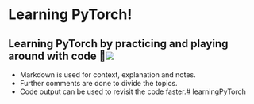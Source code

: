 # Learning PyTorch! 

## Learning PyTorch by practicing and playing around with code 🌹![](https://images.ctfassets.net/aq13lwl6616q/7M8HdDnKXSf3UmI2rdqY8W/1e6be544c1d14250495ca12ce7006cde/PyTorch_Thumbnail_3_-_Academy.png) 
- Markdown is used for context, explanation and notes.
- Further comments are done to divide the topics.
- Code output can be used to revisit the code faster.# learningPyTorch
